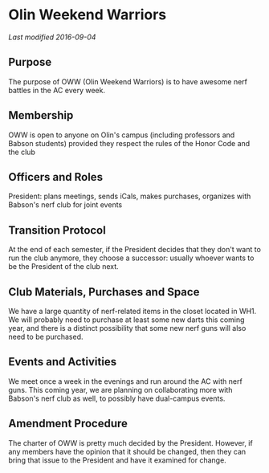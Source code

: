 # Olin Weekend Warriors
*Last modified 2016-09-04*

## Purpose

The purpose of OWW (Olin Weekend Warriors) is to have awesome nerf battles in the AC every week.

## Membership

OWW is open to anyone on Olin's campus (including professors and Babson students) provided they respect the rules of the Honor Code and the club

## Officers and Roles

President: plans meetings, sends iCals, makes purchases, organizes with Babson's nerf club for joint events

## Transition Protocol

At the end of each semester, if the President decides that they don't want to run the club anymore, they choose a successor: usually whoever wants to be the President of the club next.

## Club Materials, Purchases and Space

We have a large quantity of nerf-related items in the closet located in WH1. We will probably need to purchase at least some new darts this coming year, and there is a distinct possibility that some new nerf guns will also need to be purchased.

## Events and Activities

We meet once a week in the evenings and run around the AC with nerf guns. This coming year, we are planning on collaborating more with Babson's nerf club as well, to possibly have dual-campus events.

## Amendment Procedure

The charter of OWW is pretty much decided by the President. However, if any members have the opinion that it should be changed, then they can bring that issue to the President and have it examined for change.
